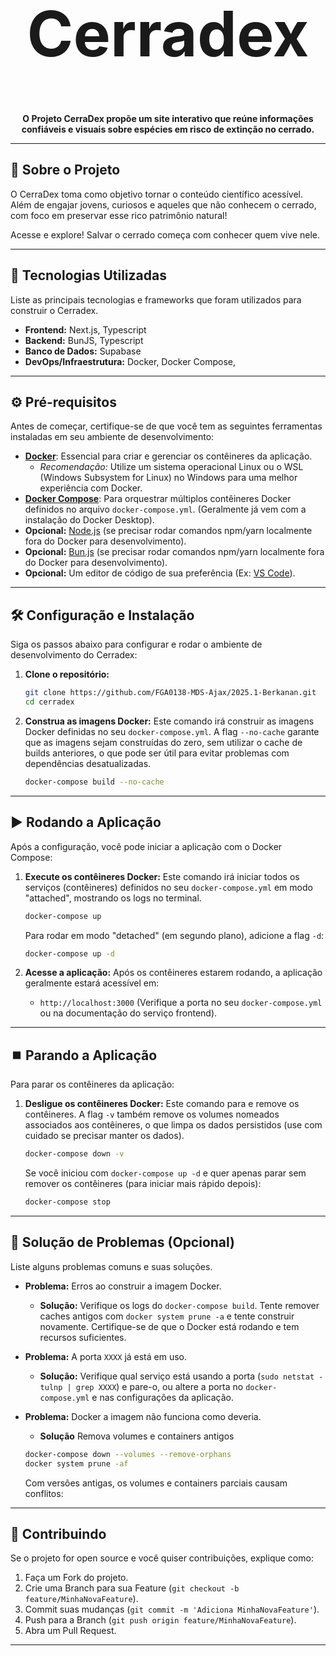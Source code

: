 <div align="center">
  <h1 style="font-size: 100px;">Cerradex</h1>

  <p>
    <strong>O Projeto CerraDex propõe um site interativo que reúne informações confiáveis e visuais sobre espécies em risco de extinção no cerrado.</strong>
  </p>

</div>

---

## 📖 Sobre o Projeto

O CerraDex toma como objetivo tornar o conteúdo científico acessível. Além de engajar jovens, curiosos e aqueles que não conhecem o cerrado, com foco em preservar esse rico patrimônio natural!

Acesse e explore! Salvar o cerrado começa com conhecer quem vive nele.

---

## 🚀 Tecnologias Utilizadas

Liste as principais tecnologias e frameworks que foram utilizados para construir o Cerradex.

* **Frontend:**  Next.js, Typescript
* **Backend:** BunJS, Typescript
* **Banco de Dados:** Supabase
* **DevOps/Infraestrutura:** Docker, Docker Compose, 

---

## ⚙️ Pré-requisitos

Antes de começar, certifique-se de que você tem as seguintes ferramentas instaladas em seu ambiente de desenvolvimento:

* **[Docker](https://docs.docker.com/get-docker/)**: Essencial para criar e gerenciar os contêineres da aplicação.
    * *Recomendação:* Utilize um sistema operacional Linux ou o WSL (Windows Subsystem for Linux) no Windows para uma melhor experiência com Docker.
* **[Docker Compose](https://docs.docker.com/compose/install/)**: Para orquestrar múltiplos contêineres Docker definidos no arquivo `docker-compose.yml`. (Geralmente já vem com a instalação do Docker Desktop).
* **Opcional:** [Node.js](https://nodejs.org/) (se precisar rodar comandos npm/yarn localmente fora do Docker para desenvolvimento).
* **Opcional:** [Bun.js](https://bun.sh) (se precisar rodar comandos npm/yarn localmente fora do Docker para desenvolvimento).
* **Opcional:** Um editor de código de sua preferência (Ex: [VS Code](https://code.visualstudio.com/)).

---

## 🛠️ Configuração e Instalação

Siga os passos abaixo para configurar e rodar o ambiente de desenvolvimento do Cerradex:

1.  **Clone o repositório:**
    ```bash
    git clone https://github.com/FGA0138-MDS-Ajax/2025.1-Berkanan.git
    cd cerradex
    ```

2.  **Construa as imagens Docker:**
    Este comando irá construir as imagens Docker definidas no seu `docker-compose.yml`. A flag `--no-cache` garante que as imagens sejam construídas do zero, sem utilizar o cache de builds anteriores, o que pode ser útil para evitar problemas com dependências desatualizadas.
    ```bash
    docker-compose build --no-cache
    ```

---

## ▶️ Rodando a Aplicação

Após a configuração, você pode iniciar a aplicação com o Docker Compose:

1.  **Execute os contêineres Docker:**
    Este comando irá iniciar todos os serviços (contêineres) definidos no seu `docker-compose.yml` em modo "attached", mostrando os logs no terminal.
    ```bash
    docker-compose up
    ```
    Para rodar em modo "detached" (em segundo plano), adicione a flag `-d`:
    ```bash
    docker-compose up -d
    ```

2.  **Acesse a aplicação:**
    Após os contêineres estarem rodando, a aplicação geralmente estará acessível em:
    * `http://localhost:3000` (Verifique a porta no seu `docker-compose.yml` ou na documentação do serviço frontend).

---

## ⏹️ Parando a Aplicação

Para parar os contêineres da aplicação:

1.  **Desligue os contêineres Docker:**
    Este comando para e remove os contêineres. A flag `-v` também remove os volumes nomeados associados aos contêineres, o que limpa os dados persistidos (use com cuidado se precisar manter os dados).
    ```bash
    docker-compose down -v
    ```
    Se você iniciou com `docker-compose up -d` e quer apenas parar sem remover os contêineres (para iniciar mais rápido depois):
    ```bash
    docker-compose stop
    ```

---

## 🐛 Solução de Problemas (Opcional)

Liste alguns problemas comuns e suas soluções.

* **Problema:** Erros ao construir a imagem Docker.
    * **Solução:** Verifique os logs do `docker-compose build`. Tente remover caches antigos com `docker system prune -a` e tente construir novamente. Certifique-se de que o Docker está rodando e tem recursos suficientes.

* **Problema:** A porta `XXXX` já está em uso.
    * **Solução:** Verifique qual serviço está usando a porta (`sudo netstat -tulnp | grep XXXX`) e pare-o, ou altere a porta no `docker-compose.yml` e nas configurações da aplicação.

* **Problema:** Docker a imagem não funciona como deveria.
    * **Solução**  Remova volumes e containers antigos
    ```bash
    docker-compose down --volumes --remove-orphans
    docker system prune -af
    ```
    Com versões antigas, os volumes e containers parciais causam conflitos:
---

## 🤝 Contribuindo 

Se o projeto for open source e você quiser contribuições, explique como:

1.  Faça um Fork do projeto.
2.  Crie uma Branch para sua Feature (`git checkout -b feature/MinhaNovaFeature`).
3.  Commit suas mudanças (`git commit -m 'Adiciona MinhaNovaFeature'`).
4.  Push para a Branch (`git push origin feature/MinhaNovaFeature`).
5.  Abra um Pull Request.

---
